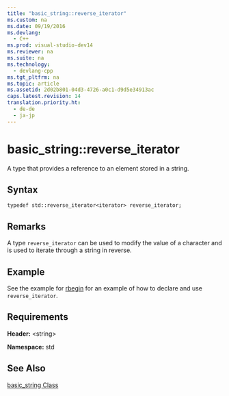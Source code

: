 ```yaml
---
title: "basic_string::reverse_iterator"
ms.custom: na
ms.date: 09/19/2016
ms.devlang: 
  - C++
ms.prod: visual-studio-dev14
ms.reviewer: na
ms.suite: na
ms.technology: 
  - devlang-cpp
ms.tgt_pltfrm: na
ms.topic: article
ms.assetid: 2d02b801-04d3-4726-a0c1-d9d5e34913ac
caps.latest.revision: 14
translation.priority.ht: 
  - de-de
  - ja-jp
---
```

# basic_string::reverse_iterator
A type that provides a reference to an element stored in a string.  
  
## Syntax  
  
```  
typedef std::reverse_iterator<iterator> reverse_iterator;  
```  
  
## Remarks  
 A type `reverse_iterator` can be used to modify the value of a character and is used to iterate through a string in reverse.  
  
## Example  
 See the example for [rbegin](../vs140/basic_string--rbegin.md) for an example of how to declare and use `reverse_iterator`.  
  
## Requirements  
 **Header:** <string\>  
  
 **Namespace:** std  
  
## See Also  
 [basic_string Class](../vs140/basic_string-Class.md)